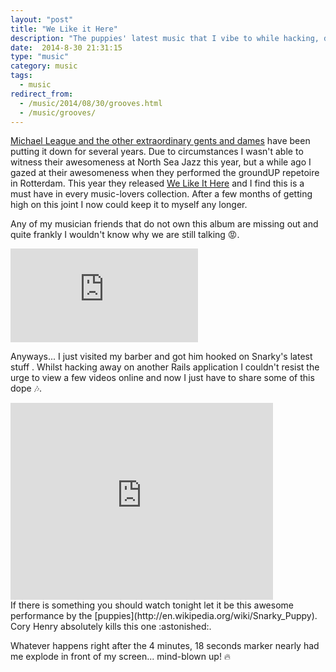 ```yaml
---
layout: "post"
title: "We Like it Here"
description: "The puppies' latest music that I vibe to while hacking, dreaming, gazing... just livin'"
date:  2014-8-30 21:31:15
type: "music"
category: music
tags:
  - music
redirect_from:
  - /music/2014/08/30/grooves.html
  - /music/grooves/
---
```

[Michael League and the other extraordinary gents and dames](http://www.snarkypuppy.com) have been putting it
down for several years. Due to circumstances I wasn't able to witness their
awesomeness at North Sea Jazz this year, but a while ago I gazed at their
awesomeness when they performed the groundUP repetoire in Rotterdam. This year
they released [We Like It Here](http://snarkypuppy.ropeadope.com/album/we-like-it-here)
and I find this is a must have in every music-lovers collection. After a few
months of getting high on this joint I now could keep it to myself any longer.

Any of my musician friends that do not own this album are missing out and quite
frankly I wouldn't know why we are still talking :rage:.

<div class="element spotify">
  <iframe src="https://embed.spotify.com/?uri=spotify:album:2645Cr5cAa3eV7jj80Kkd6" frameborder="0" allowtransparency="true"> </iframe>
</div>

Anyways... I just visited my barber and got him hooked on Snarky's latest
stuff . Whilst hacking away on another Rails application I
couldn't resist the urge to view a few videos online and now I just have to
share some of this dope :notes:.

<div class="element video">
  <iframe width="420" height="315" src="https://www.youtube.com/embed/L_XJ_s5IsQc" frameborder="0" allowfullscreen> </iframe>
</div>
If there is something you should watch tonight let it be this awesome performance
by the [puppies](http://en.wikipedia.org/wiki/Snarky_Puppy). Cory Henry absolutely kills this one
:astonished:.

Whatever happens right after the 4 minutes, 18 seconds marker nearly had me
explode in front of my screen... mind-blown up! :fire:

